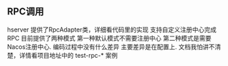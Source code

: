 ## **RPC调用**

hserver 提供了RpcAdapter类，详细看代码里的实现 支持自定义注册中心完成RPC
目前提供了两种模式 第一种默认模式不需要注册中心 第二种模式是需要Nacos注册中心. 编码过程中没有什么差异
主要差异是在配置上. 文档我怕讲不清楚，详情看项目地址中的 test-rpc-* 案例